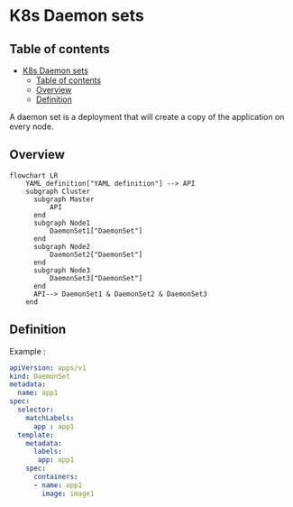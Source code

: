 # K8s Daemon sets

## Table of contents

- [K8s Daemon sets](#k8s-daemon-sets)
  - [Table of contents](#table-of-contents)
  - [Overview](#overview)
  - [Definition](#definition)

A daemon set is a deployment that will create a copy of the application on every node.

## Overview

```mermaid
flowchart LR
    YAML_definition["YAML definition"] --> API
    subgraph Cluster
      subgraph Master
          API
      end
      subgraph Node1
          DaemonSet1["DaemonSet"]
      end
      subgraph Node2
          DaemonSet2["DaemonSet"]
      end
      subgraph Node3
          DaemonSet3["DaemonSet"]
      end
      API--> DaemonSet1 & DaemonSet2 & DaemonSet3
    end
```

## Definition

Example :

```yaml
apiVersion: apps/v1
kind: DaemonSet
metadata:
  name: app1
spec:
  selector:
    matchLabels:
      app : app1
  template:
    metadata:
      labels:
       app: app1
    spec:
      containers:
      - name: app1
        image: image1
```
